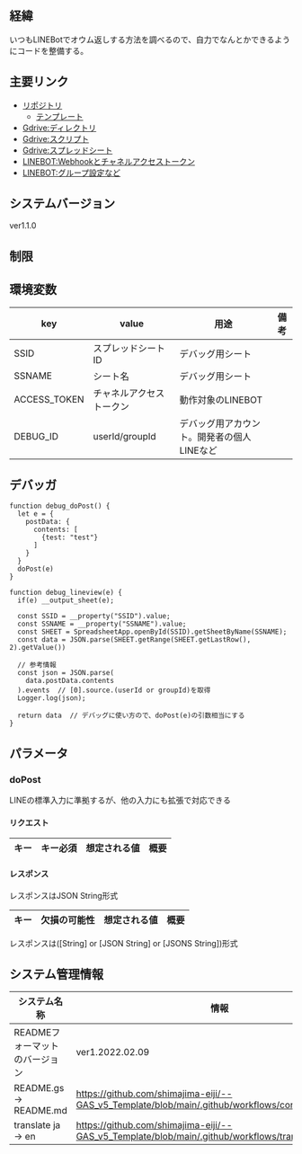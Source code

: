## 経緯
いつもLINEBotでオウム返しする方法を調べるので、自力でなんとかできるようにコードを整備する。

## 主要リンク
- [リポジトリ](https://github.com/shimajima-eiji/--GAS_v5_LINEdebug)
  - [テンプレート](https://github.com/shimajima-eiji/--GAS_v5_Template)
- [Gdrive:ディレクトリ](https://drive.google.com/drive/my-drive)
- [Gdrive:スクリプト](https://script.google.com/home)
- [Gdrive:スプレッドシート](https://docs.google.com/spreadsheets)
- [LINEBOT:Webhookとチャネルアクセストークン](https://developers.line.biz/console/channel/(チャネルID)/messaging-api)
- [LINEBOT:グループ設定など](https://manager.line.biz/account/(アカウントID)/setting)

## システムバージョン
ver1.1.0

## 制限


## 環境変数
|key|value|用途|備考|
|---|-----|---|----|
|SSID|スプレッドシートID|デバッグ用シート||
|SSNAME|シート名|デバッグ用シート||
|ACCESS_TOKEN|チャネルアクセストークン|動作対象のLINEBOT||
|DEBUG_ID|userId/groupId|デバッグ用アカウント。開発者の個人LINEなど||

## デバッガ
```
function debug_doPost() {
  let e = {
    postData: {
      contents: [
        {test: "test"}
      ]
    }
  }
  doPost(e)
}

function debug_lineview(e) {
  if(e) __output_sheet(e);

  const SSID = __property("SSID").value;
  const SSNAME = __property("SSNAME").value;
  const SHEET = SpreadsheetApp.openById(SSID).getSheetByName(SSNAME);
  const data = JSON.parse(SHEET.getRange(SHEET.getLastRow(), 2).getValue())

  // 参考情報
  const json = JSON.parse(
    data.postData.contents
  ).events  // [0].source.(userId or groupId)を取得
  Logger.log(json);

  return data  // デバッグに使い方ので、doPost(e)の引数相当にする
}
```

## パラメータ
### doPost
LINEの標準入力に準拠するが、他の入力にも拡張で対応できる

#### リクエスト
|キー|キー必須|想定される値|概要|
|---|-------|----------|---|

#### レスポンス
レスポンスはJSON String形式

|キー|欠損の可能性|想定される値|概要|
|---|----------|----------|----|

レスポンスは([String] or [JSON String] or [JSONS String])形式

## システム管理情報
| システム名称                 | 情報             |
| -------------------------- | --------------- |
| READMEフォーマットのバージョン | ver1.2022.02.09 |
| README.gs -> README.md     | https://github.com/shimajima-eiji/--GAS_v5_Template/blob/main/.github/workflows/convert_gs2md.yml |
| translate ja -> en         | https://github.com/shimajima-eiji/--GAS_v5_Template/blob/main/.github/workflows/translate_ja2en.yml |

